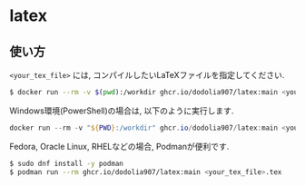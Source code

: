 # latex
## 使い方
`<your_tex_file>` には, コンパイルしたいLaTeXファイルを指定してください.
```bash
$ docker run --rm -v $(pwd):/workdir ghcr.io/dodolia907/latex:main <your_tex_file>.tex
```

Windows環境(PowerShell)の場合は, 以下のように実行します.
```powershell
docker run --rm -v "${PWD}:/workdir" ghcr.io/dodolia907/latex:main <your_tex_file>.tex
```

Fedora, Oracle Linux, RHELなどの場合, Podmanが便利です.
```bash
$ sudo dnf install -y podman
$ podman run --rm ghcr.io/dodolia907/latex:main <your_tex_file>.tex
```